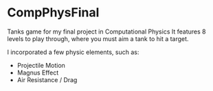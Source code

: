 # CompPhysFinal
Tanks game for my final project in Computational Physics
It features 8 levels to play through, where you must aim a tank to hit a target.

I incorporated a few physic elements, such as:
- Projectile Motion
- Magnus Effect
- Air Resistance / Drag
